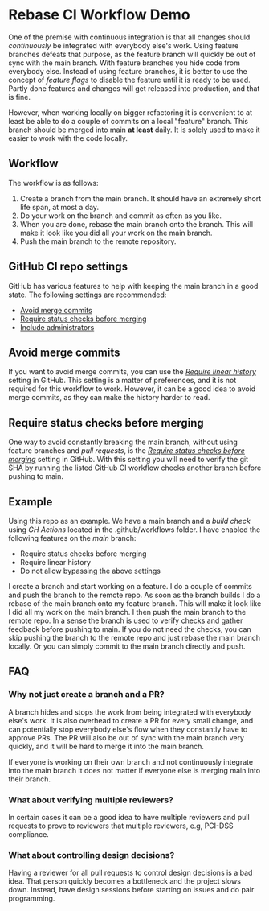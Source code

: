 # Rebase CI Workflow Demo

One of the premise with continuous integration is that all changes should _continuously_ be integrated with everybody else's work. Using feature branches defeats that purpose, as the feature branch will quickly be out of sync with the main branch. With feature branches you hide code from everybody else. Instead of using feature branches, it is better to use the concept of _feature flags_ to disable the feature until it is ready to be used. Partly done features and changes will get released into production, and that is fine.

However, when working locally on bigger refactoring it is convenient to at least be able to do a couple of commits on a local "feature" branch. This branch should be merged into main **at least** daily. It is solely used to make it easier to work with the code locally.

## Workflow

The workflow is as follows:

1. Create a branch from the main branch. It should have an extremely short life span, at most a day.
2. Do your work on the branch and commit as often as you like.
3. When you are done, rebase the main branch onto the branch. This will make it look like you did all your work on the main branch.
4. Push the main branch to the remote repository.

## GitHub CI repo settings

GitHub has various features to help with keeping the main branch in a good state. The following settings are recommended:

- [Avoid merge commits](https://docs.github.com/en/repositories/configuring-branches-and-merges-in-your-repository/managing-protected-branches/about-protected-branches#require-linear-history)
- [Require status checks before merging](https://docs.github.com/en/repositories/configuring-branches-and-merges-in-your-repository/managing-protected-branches/about-protected-branches#require-status-checks-before-merging)
- [Include administrators](https://docs.github.com/en/repositories/configuring-branches-and-merges-in-your-repository/managing-protected-branches/about-protected-branches#include-administrators)

## Avoid merge commits

If you want to avoid merge commits, you can use the [_Require linear history_](https://docs.github.com/en/repositories/configuring-branches-and-merges-in-your-repository/managing-protected-branches/about-protected-branches#require-linear-history) setting in GitHub. This setting is a matter of preferences, and it is not required for this workflow to work. However, it can be a good idea to avoid merge commits, as they can make the history harder to read.

## Require status checks before merging

One way to avoid constantly breaking the main branch, without using feature branches and _pull requests_, is the [_Require status checks before merging_](https://docs.github.com/en/repositories/configuring-branches-and-merges-in-your-repository/managing-protected-branches/about-protected-branches#require-status-checks-before-merging) setting in GitHub. With this setting you will need to verify the git SHA by running the listed GitHub CI workflow checks another branch before pushing to main.

## Example

Using this repo as an example. We have a main branch and a _build check_ using _GH Actions_ located in the .github/workflows folder. I have enabled the following features on the _main_ branch:

- Require status checks before merging
- Require linear history
- Do not allow bypassing the above settings

I create a branch and start working on a feature. I do a couple of commits and push the branch to the remote repo. As soon as the branch builds I do a rebase of the main branch onto my feature branch. This will make it look like I did all my work on the main branch. I then push the main branch to the remote repo. In a sense the branch is used to verify checks and gather feedback before pushing to main. If you do not need the checks, you can skip pushing the branch to the remote repo and just rebase the main branch locally. Or you can simply commit to the main branch directly and push.

## FAQ

### Why not just create a branch and a PR?

A branch hides and stops the work from being integrated with everybody else's work. It is also overhead to create a PR for every small change, and can potentially stop everybody else's flow when they constantly have to approve PRs. The PR will also be out of sync with the main branch very quickly, and it will be hard to merge it into the main branch.

If everyone is working on their own branch and not continuously integrate into the main branch it does not matter if everyone else is merging main into their branch.

### What about verifying multiple reviewers?

In certain cases it can be a good idea to have multiple reviewers and pull requests to prove to reviewers that multiple reviewers, e.g, PCI-DSS compliance.

### What about controlling design decisions?

Having a reviewer for all pull requests to control design decisions is a bad idea. That person quickly becomes a bottleneck and the project slows down. Instead, have design sessions before starting on issues and do pair programming.

